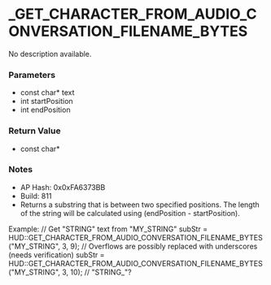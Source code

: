 # _GET_CHARACTER_FROM_AUDIO_CONVERSATION_FILENAME_BYTES

No description available.

### Parameters
* const char* text
* int startPosition
* int endPosition

### Return Value
* const char*

### Notes
* AP Hash: 0x0xFA6373BB
* Build: 811
* Returns a substring that is between two specified positions. The length of the string will be calculated using (endPosition - startPosition).

Example:
// Get "STRING" text from "MY_STRING"
subStr = HUD::GET_CHARACTER_FROM_AUDIO_CONVERSATION_FILENAME_BYTES("MY_STRING", 3, 9);
// Overflows are possibly replaced with underscores (needs verification)
subStr = HUD::GET_CHARACTER_FROM_AUDIO_CONVERSATION_FILENAME_BYTES("MY_STRING", 3, 10); // "STRING_"?


